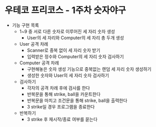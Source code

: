 # 우테코 프리코스 - 1주차 숫자야구

* 기능 구현 목록
  * 1~9 중 서로 다른 숫자로 이루어진 세 자리 숫자 생성
    * User의 세 자리와 Computer의 세 자리 총 두개 생성
  * User 공격 차례 
    * Scanner로 중복 없이 세 자리 숫자 받기
    * 입력받은 정수와 Computer의 세 자리 숫자 검사하기
  * Computer 공격 차례
    * 구현해놓은 숫자 생성 기능으로 중복없는 랜덤 세 자리 숫자 생성하기
    * 생성한 숫자와 User의 세 자리 숫자 검사하기
  * 검사하기
    * 각자의 공격 차례 후에 검사를 한다
    * 반복문을 통해 strike, ball을 카운트한다
    * 반복문을 마치고 조건문을 통해 strike, ball을 출력한다
    * 3 strike일 경우 프로그램을 종료한다
  * 반복하기
    * 3 strike 후 재시작/종료 여부를 묻는다